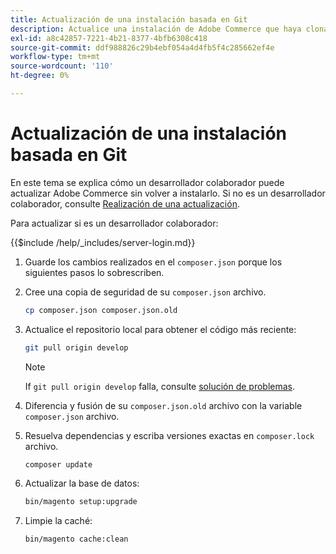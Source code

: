 ```yaml
---
title: Actualización de una instalación basada en Git
description: Actualice una instalación de Adobe Commerce que haya clonado desde un repositorio de Git.
exl-id: a8c42857-7221-4b21-8377-4bfb6308c418
source-git-commit: ddf988826c29b4ebf054a4d4fb5f4c285662ef4e
workflow-type: tm+mt
source-wordcount: '110'
ht-degree: 0%

---
```


# Actualización de una instalación basada en Git

En este tema se explica cómo un desarrollador colaborador puede actualizar Adobe Commerce sin volver a instalarlo. Si no es un desarrollador colaborador, consulte [Realización de una actualización](../implementation/perform-upgrade.md).

Para actualizar si es un desarrollador colaborador:

{{$include /help/_includes/server-login.md}}

1. Guarde los cambios realizados en el `composer.json` porque los siguientes pasos lo sobrescriben.

1. Cree una copia de seguridad de su `composer.json` archivo.

   ```bash
   cp composer.json composer.json.old
   ```

1. Actualice el repositorio local para obtener el código más reciente:

   ```bash
   git pull origin develop
   ```

   >[!NOTE]
   >
   >If `git pull origin develop` falla, consulte [solución de problemas](https://support.magento.com/hc/en-us/articles/360034229872).

1. Diferencia y fusión de su `composer.json.old` archivo con la variable `composer.json` archivo.

1. Resuelva dependencias y escriba versiones exactas en `composer.lock` archivo.

   ```bash
   composer update
   ```

1. Actualizar la base de datos:

   ```bash
   bin/magento setup:upgrade
   ```

1. Limpie la caché:

   ```bash
   bin/magento cache:clean
   ```
